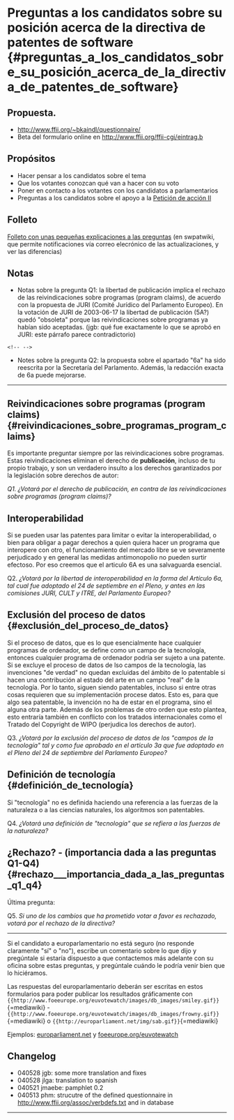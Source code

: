 # Preguntas a los candidatos sobre su posición acerca de la directiva de patentes de software {#preguntas_a_los_candidatos_sobre_su_posición_acerca_de_la_directiva_de_patentes_de_software}

## Propuesta.

-   <http://www.ffii.org/~bkaindl/questionnaire/>
-   Beta del formulario online en
    <http://www.ffii.org/ffii-cgi/eintrag.b>

## Propósitos

-   Hacer pensar a los candidatos sobre el tema
-   Que los votantes conozcan qué van a hacer con su voto
-   Poner en contacto a los votantes con los candidatos a parlamentarios
-   Preguntas a los candidatos sobre el apoyo a la [Petición de acción
    II](http://swpat.ffii.org/papers/europarl0309/demands/ "wikilink")

## Folleto

[Folleto con unas pequeñas explicaciones a las
preguntas](http://swpatwiki.ffii.org/ElectionQuestionnaire2004BackgroundSpanish "wikilink")
(en swpatwiki, que permite notificaciones vía correo elecrónico de las
actualizaciones, y ver las diferencias)

## Notas

-   Notas sobre la pregunta Q1: la libertad de publicación implica el
    rechazo de las reivindicaciones sobre programas (program claims), de
    acuerdo con la propuesta de JURI (Comité Jurídico del Parlamento
    Europeo). En la votación de JURI de 2003-06-17 la libertad de
    publicación (5A?) quedó \"obsoleta\" porque las reivindicaciones
    sobre programas ya habían sido aceptadas. (jgb: qué fue exactamente
    lo que se aprobó en JURI: este párrafo parece contradictorio)

```{=html}
<!-- -->
```
-   Notes sobre la pregunta Q2: la propuesta sobre el apartado \"6a\" ha
    sido reescrita por la Secretaría del Parlamento. Además, la
    redacción exacta de 6a puede mejorarse.

------------------------------------------------------------------------

## Reivindicaciones sobre programas (program claims) {#reivindicaciones_sobre_programas_program_claims}

Es importante preguntar siempre por las reivindicaciones sobre
programas. Estas reivindicaciones eliminan el derecho de
**publicación**, incluso de tu propio trabajo, y son un verdadero
insulto a los derechos garantizados por la legislación sobre derechos de
autor:

*Q1. ¿Votará por el derecho de publicación, en contra de las
reivindicaciones sobre programas (program claims)?*

## Interoperabilidad

Si se pueden usar las patentes para limitar o evitar la
interoperabilidad, o bien para obligar a pagar derechos a quien quiera
hacer un programa que interopere con otro, el funcionamiento del mercado
libre se ve severamente perjudicado y en general las medidas
antimonopolio no pueden surtir efectoso. Por eso creemos que el articulo
6A es una salvaguarda esencial.

Q2. *¿Votará por la libertad de interoperabilidad en la forma del
Artículo 6a, tal cual fue adoptado el 24 de septiembre en el Pleno, y
antes en las comisiones JURI, CULT y ITRE, del Parlamento Europeo?*

## Exclusión del proceso de datos {#exclusión_del_proceso_de_datos}

Si el proceso de datos, que es lo que esencialmente hace cualquier
programas de ordenador, se define como un campo de la tecnología,
entonces cualquier programa de ordenador podría ser sujeto a una
patente. Si se excluye el proceso de datos de lso campos de la
tecnología, las invenciones \"de verdad\" no quedan excluidas del ámbito
de lo patentable si hacen una contribución al estado del arte en un
campo \"real\" de la tecnología. Por lo tanto, siguen siendo
patentables, incluso si entre otras cosas requieren que su
implementación procese datos. Esto es, para que algo sea patentable, la
invención no ha de estar en el programa, sino el alguna otra parte.
Además de los problemas de otro orden que esto plantea, esto entraría
también en conflicto con los tratados internacionales como el Tratado
del Copyright de WIPO (perjudica los derechos de autor).

Q3. *¿Votará por la exclusión del proceso de datos de los \"campos de la
tecnología\" tal y como fue aprobado en el artículo 3a que fue adoptado
en el Pleno del 24 de septiembre del Parlamento Europeo?*

## Definición de tecnología {#definición_de_tecnología}

Si \"tecnología\" no es definida haciendo una referencia a las fuerzas
de la naturaleza o a las ciencias naturales, los algoritmos son
patentables.

Q4. *¿Votará una definición de \"tecnología\" que se refiera a las
fuerzas de la naturaleza?*

## ¿Rechazo? - (importancia dada a las preguntas Q1-Q4) {#rechazo___importancia_dada_a_las_preguntas_q1_q4}

Última pregunta:

Q5. *Si uno de los cambios que ha prometido votar a favor es rechazado,
votará por el rechazo de la directiva?*

------------------------------------------------------------------------

Si el candidato a europarlamentario no está seguro (no responde
claramente \"sí\" o \"no\"), escribe un comentario sobre lo que dijo y
pregúntale si estaría dispuesto a que contactemos más adelante con su
oficina sobre estas preguntas, y pregúntale cuándo le podría venir bien
que lo hiciéramos.

Las respuestas del europarlamentario deberán ser escritas en estos
formularios para poder publicar los resultados gráficamente con
`{{http://www.foeeurope.org/euvotewatch/images/db_images/smiley.gif}}`{=mediawiki} -
`{{http://www.foeeurope.org/euvotewatch/images/db_images/frowny.gif}}`{=mediawiki}
o `{{http://europarliament.net/img/sab.gif}}`{=mediawiki}

Ejemplos:
[europarliament.net](http://europarliament.net/server.php?p=20 "wikilink")
y
[foeeurope.org/euvotewatch](http://www.foeeurope.org/euvotewatch/ "wikilink")

## Changelog

-   040528 jgb: some more translation and fixes
-   040528 jlga: translation to spanish
-   040521 jmaebe: pamphlet 0.2
-   040513 phm: strucutre of the defined questionnaire in
    <http://www.ffii.org/assoc/verbdefs.txt> and in database

------------------------------------------------------------------------
